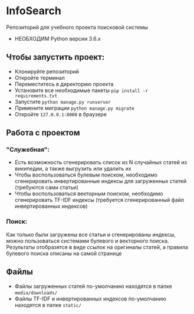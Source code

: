 # InfoSearch
Репозиторий для учебного проекта поисковой системы

- НЕОБХОДИМ Python версии 3.6.x

## Чтобы запустить проект:
- Клонируйте репозиторий
- Откройте терминал
- Переместитесь в директорию проекта
- Установите все необходимые пакеты ```pip install -r requirements.txt```
- Запустите ```python manage.py runserver```
- Примените миграции ```python manage.py migrate```
- Откройте ```127.0.0.1:8000``` в браузере

## Работа с проектом
### "Служебная":
- Есть возможность сгенерировать список из N случайных статей из википедии, а также выгрузить или удалить их
- Чтобы воспользоваться булевым поиском, необходимо сгенерировать инвертированные индексы для загруженных статей (требуются сами статьи)
- Чтобы воспользоваться векторным поиском, необходимо сгенерировать TF-IDF индексы (требуется сгенерированный файл инвертированных индексов)

### Поиск:
Как только были загружены все статьи и сгенерированы индексы, можно пользоваться системами булевого и векторного поиска. Результаты отобразятся в виде ссылок на оригиналы статей, а правила булевого поиска описаны на самой странице

## Файлы
- Файлы загруженных статей по-умолчанию находятся в папке ```media/downloads/```
- Файлы TF-IDF и инвертированных индексов по-умолчанию находятся в папке ```static/```
